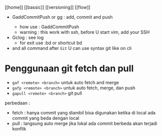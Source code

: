 [[home]]
[[bassic]]
[[versioning]]
[[flow]]

- GaddCommitPush or <leader>gg : add, commit and push
  - how use : GaddCommitPush <your commit>
  - warning : this work with ssh, before U start vim, add your SSH
- Gclog : see log
  - for exit use :bd or shortcut <leader>bd
- and all command after `Git` U can use syntax git like on cli

# Penggunaan git fetch dan pull
- `gaf <remote> <branch>` untuk auto fetch and merge
- `gafp <remote> <branch>` untuk auto fetch, merge, dan push
- `gapull <remote> <branch>` git pull

perbedaan :
- fetch : hanya commit yang diambil bisa digunakan ketika di local ada commit yang beda dengan local
- pull : langsung auto merge jika lokal ada commit berbeda akan terjadi konflik

